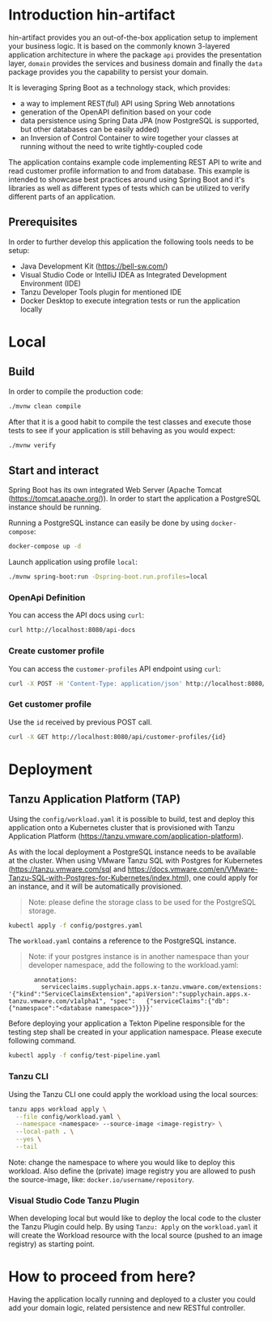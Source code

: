 # Introduction hin-artifact
hin-artifact provides you an out-of-the-box application setup to implement your business logic. It is based on the
commonly known 3-layered application architecture in where the package `api` provides the presentation layer, `domain` provides 
the services and business domain and finally the `data` package provides you the capability to persist your domain.

It is leveraging Spring Boot as a technology stack, which provides:
- a way to implement REST(ful) API using Spring Web annotations
- generation of the OpenAPI definition based on your code
- data persistence using Spring Data JPA (now PostgreSQL is supported, but other databases can be easily added)
- an Inversion of Control Container to wire together your classes at running without the need to write tightly-coupled code

The application contains example code implementing REST API to write and read customer profile information to and from 
database. This example is intended to showcase best practices around using Spring Boot and it's libraries as well as
different types of tests which can be utilized to verify different parts of an application.

## Prerequisites
In order to further develop this application the following tools needs to be setup:
- Java Development Kit (https://bell-sw.com/)
- Visual Studio Code or IntelliJ IDEA as Integrated Development Environment (IDE)
- Tanzu Developer Tools plugin for mentioned IDE
- Docker Desktop to execute integration tests or run the application locally

# Local
## Build
In order to compile the production code:
```bash
./mvnw clean compile
```


After that it is a good habit to compile the test classes and execute those tests to see if your application is still behaving as you would expect:
```bash
./mvnw verify
```


## Start and interact
Spring Boot has its own integrated Web Server (Apache Tomcat (https://tomcat.apache.org/)). In order 
to start the application a PostgreSQL instance should be running.

Running a PostgreSQL instance can easily be done by using `docker-compose`:
```bash
docker-compose up -d
```

Launch application using profile `local`:
```bash
./mvnw spring-boot:run -Dspring-boot.run.profiles=local
```


### OpenApi Definition
You can access the API docs using `curl`:

```bash
curl http://localhost:8080/api-docs  
```

### Create customer profile

You can access the `customer-profiles` API endpoint using `curl`:

```bash
curl -X POST -H 'Content-Type: application/json' http://localhost:8080/api/customer-profiles/ -d '{"firstName": "Joe", "lastName": "Doe", "email": "joe.doe@test.org"}'
```

### Get customer profile
Use the `id` received by previous POST call.
```bash
curl -X GET http://localhost:8080/api/customer-profiles/{id}
```

# Deployment
## Tanzu Application Platform (TAP)
Using the `config/workload.yaml` it is possible to build, test and deploy this application onto a
Kubernetes cluster that is provisioned with Tanzu Application Platform (https://tanzu.vmware.com/application-platform).

As with the local deployment a PostgreSQL instance needs to be available at the cluster.
When using VMware Tanzu SQL with Postgres for Kubernetes (https://tanzu.vmware.com/sql and https://docs.vmware.com/en/VMware-Tanzu-SQL-with-Postgres-for-Kubernetes/index.html),
one could apply for an instance, and it will be automatically provisioned.

> Note: please define the storage class to be used for the PostgreSQL storage.

```bash
kubectl apply -f config/postgres.yaml
```

The `workload.yaml` contains a reference to the PostgreSQL instance.

> Note: if your postgres instance is in another namespace than your developer namespace, add the following to the workload.yaml:
```metadata:
       annotations:
         serviceclaims.supplychain.apps.x-tanzu.vmware.com/extensions: '{"kind":"ServiceClaimsExtension","apiVersion":"supplychain.apps.x-tanzu.vmware.com/v1alpha1", "spec":   {"serviceClaims":{"db":{"namespace":"<database namespace>"}}}}'
```

Before deploying your application a Tekton Pipeline responsible for the testing step shall be created in your application
namespace. Please execute following command.

```bash
kubectl apply -f config/test-pipeline.yaml
```


### Tanzu CLI
Using the Tanzu CLI one could apply the workload using the local sources:
```bash
tanzu apps workload apply \
  --file config/workload.yaml \
  --namespace <namespace> --source-image <image-registry> \
  --local-path . \
  --yes \
  --tail
````

Note: change the namespace to where you would like to deploy this workload. Also define the (private) image registry you
are allowed to push the source-image, like: `docker.io/username/repository`.

### Visual Studio Code Tanzu Plugin
When developing local but would like to deploy the local code to the cluster the Tanzu Plugin could help.
By using `Tanzu: Apply` on the `workload.yaml` it will create the Workload resource with the local source (pushed to an image registry) as
starting point.

# How to proceed from here?
Having the application locally running and deployed to a cluster you could add your domain logic, related persistence and new RESTful controller.
